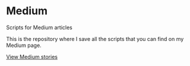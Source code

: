 # Medium
Scripts for Medium articles

This is the repository where I save all the scripts that you can find on my Medium page.

<a href="https://medium.com/@leddebruijn">View Medium stories</a>
